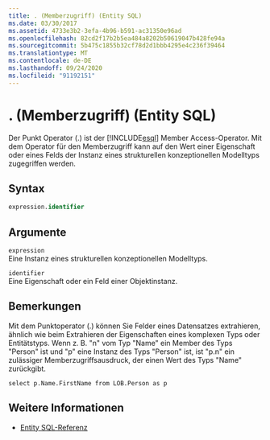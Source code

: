 ```yaml
---
title: . (Memberzugriff) (Entity SQL)
ms.date: 03/30/2017
ms.assetid: 4733e3b2-3efa-4b96-b591-ac31350e96ad
ms.openlocfilehash: 82cd2f17b2b5ea484a8202b50619047b428fe94a
ms.sourcegitcommit: 5b475c1855b32cf78d2d1bbb4295e4c236f39464
ms.translationtype: MT
ms.contentlocale: de-DE
ms.lasthandoff: 09/24/2020
ms.locfileid: "91192151"
---
```

# <a name="-member-access-entity-sql"></a>. (Memberzugriff) (Entity SQL)

Der Punkt Operator (.) ist der [!INCLUDE[esql](../../../../../../includes/esql-md.md)] Member Access-Operator. Mit dem Operator für den Memberzugriff kann auf den Wert einer Eigenschaft oder eines Felds der Instanz eines strukturellen konzeptionellen Modelltyps zugegriffen werden.  
  
## <a name="syntax"></a>Syntax  
  
```sql  
expression.identifier  
```  
  
## <a name="arguments"></a>Argumente  

 `expression`  
 Eine Instanz eines strukturellen konzeptionellen Modelltyps.  
  
 `identifier`  
 Eine Eigenschaft oder ein Feld einer Objektinstanz.  
  
## <a name="remarks"></a>Bemerkungen  

 Mit dem Punktoperator (.) können Sie Felder eines Datensatzes extrahieren, ähnlich wie beim Extrahieren der Eigenschaften eines komplexen Typs oder Entitätstyps. Wenn z. B. "n" vom Typ "Name" ein Member des Typs "Person" ist und "p" eine Instanz des Typs "Person" ist, ist "p.n" ein zulässiger Memberzugriffsausdruck, der einen Wert des Typs "Name" zurückgibt.  
  
 `select p.Name.FirstName from LOB.Person as p`  
  
## <a name="see-also"></a>Weitere Informationen

- [Entity SQL-Referenz](entity-sql-reference.md)
